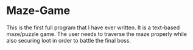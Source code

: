 # Maze-Game

This is the first full program that I have ever written. It is a text-based maze/puzzle game. The user needs to traverse the maze properly while also securing loot in order to battle the final boss. 
